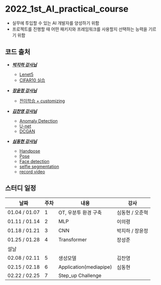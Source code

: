 # 2022_1st_AI_practical_course

- 실무에 투입할 수 있는 AI 개발자를 양성하기 위함
- 프로젝트를 진행할 때 어떤 패키지와 프레임워크를 사용할지 선택하는 능력을 기르기 위함

## 코드 출처
+ ***[박지하 강사님](https://github.com/park-jiha)***   
  + [Lenet5](https://github.com/kim-minsol/2022_1st_AI_practical_course/blob/main/3%EC%A3%BC%EC%B0%A8/2_MNIST_LeNet5_%EC%8B%A4%EC%8A%B5.ipynb)   
  + [CIFAR10 실습](https://github.com/kim-minsol/2022_1st_AI_practical_course/blob/main/3%EC%A3%BC%EC%B0%A8/3_CIFAR10_CNN_%EC%8B%A4%EC%8A%B5.ipynb)  

+ ***[장윤정 강사님](https://github.com/yunjeong-chang)***
  + [전이학습 + customizing](https://github.com/kim-minsol/2022_1st_AI_practical_course/blob/main/3%EC%A3%BC%EC%B0%A8/3%EC%A3%BC%EC%B0%A8(%EA%B8%88)_CNN%EC%8B%A4%EC%8A%B5(%EA%B3%B5%EC%9C%A0).ipynb)

+ ***[김찬영 강사님](https://github.com/kochanha)***
  + [Anomaly Detection](https://github.com/kim-minsol/2022_1st_AI_practical_course/blob/main/5%EC%A3%BC%EC%B0%A8/%5BAI%EC%8B%A4%EB%AC%B4%EA%B5%90%EC%9C%A1%EA%B5%90%EC%95%88%5DAnomaly_Detection_ECG.ipynb)
  + [U-net](https://github.com/kim-minsol/2022_1st_AI_practical_course/blob/main/5%EC%A3%BC%EC%B0%A8/%5BAI%EC%8B%A4%EB%AC%B4%EA%B5%90%EC%9C%A1%EA%B5%90%EC%95%88%5Dmulticlass_semantic_segmentation_pytorch_unet_pynb%20(1).ipynb)
  + [DCGAN](https://github.com/kim-minsol/2022_1st_AI_practical_course/blob/main/5%EC%A3%BC%EC%B0%A8/%5BAI%EC%8B%A4%EB%AC%B4%EA%B5%90%EC%9C%A1%EA%B5%90%EC%95%88%5DDCGAN.ipynb)

+ ***[심동현 강사님](https://github.com/Sim-Dong-Hyun)***
  + [Handpose](https://github.com/kim-minsol/2022_1st_AI_practical_course/blob/main/6%EC%A3%BC%EC%B0%A8/Handpose_Kepoint.ipynb)
  + [Pose](https://github.com/kim-minsol/2022_1st_AI_practical_course/blob/main/6%EC%A3%BC%EC%B0%A8/Pose_Keypoint.ipynb)
  + [Face detection](https://github.com/kim-minsol/2022_1st_AI_practical_course/blob/main/6%EC%A3%BC%EC%B0%A8/face%20detection.ipynb)
  + [selfie segmentation](https://github.com/kim-minsol/2022_1st_AI_practical_course/blob/main/6%EC%A3%BC%EC%B0%A8/selfie_segmentation.ipynb)
  + [record video](https://github.com/kim-minsol/2022_1st_AI_practical_course/blob/main/6%EC%A3%BC%EC%B0%A8/record_vid.ipynb)

## 스터디 일정

| 날짜          | 주차 | 내용                          | 강사                     |
|---------------|------|-------------------------------|--------------------------|
| 01.04 / 01.07 | 1    | OT, 우분투 환경 구축          | 심동현 / 오준혁          |
| 01.11 / 01.14 | 2    | MLP                           | 이의령                   |
| 01.18 / 01.21 | 3    | CNN                           | 박지하 / 장윤정          |
| 01.25 / 01.28 | 4    | Transformer                   | 장성준                   |
| 설날          |      |                               |                          |
| 02.08 / 02.11 | 5    | 생성모델                      | 김찬영                   |
| 02.15 / 02.18 | 6    | Application(mediapipe)        | 심동현 |
| 02.22 / 02.25 | 7    | Step_up Challenge |                          |

